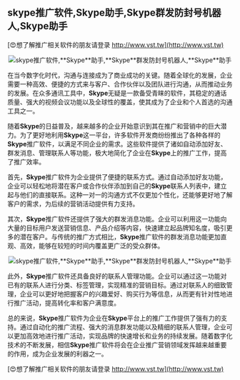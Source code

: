 ## **skype推广软件,**Skype**助手,**Skype**群发防封号机器人,**Skype**助手**

[😍想了解推广相关软件的朋友请登录 http://www.vst.tw](http://www.vst.tw)

 <center><img src="https://vst.tw/MP4/tuiguang/png/0.png" alt="skype推广软件,**Skype**助手,**Skype**群发防封号机器人,**Skype**助手"></center>

在当今数字化时代，沟通与连接成为了商业成功的关键。随着全球化的发展，企业需要一种高效、便捷的方式来与客户、合作伙伴以及团队进行沟通，从而推动业务的发展。在众多通讯工具中，**Skype**无疑是一款备受青睐的软件，其稳定的通话质量、强大的视频会议功能以及全球性的覆盖，使其成为了企业和个人首选的沟通工具之一。

随着**Skype**的日益普及，越来越多的企业开始意识到其在推广和营销中的巨大潜力。为了更好地利用**Skype**这一平台，许多软件开发商纷纷推出了各种各样的**Skype**推广软件，以满足不同企业的需求。这些软件提供了诸如自动添加好友、群发消息、管理联系人等功能，极大地简化了企业在**Skype**上的推广工作，提高了推广效率。

首先，**Skype**推广软件为企业提供了便捷的联系方式。通过自动添加好友功能，企业可以轻松地将潜在客户或合作伙伴添加到自己的**Skype**联系人列表中，建立起与他们的直接联系。这种一对一的沟通方式不仅更加个性化，还能够更好地了解客户的需求，为后续的营销活动提供有力支持。

其次，**Skype**推广软件还提供了强大的群发消息功能。企业可以利用这一功能向大量的目标用户发送营销信息、产品介绍等内容，快速建立起品牌知名度，吸引更多的潜在客户。与传统的推广方式相比，**Skype**推广软件的群发消息功能更加直观、高效，能够在较短的时间内覆盖更广泛的受众群体。

 <center><img src="https://vst.tw/MP4/tuiguang/png/5.png" alt="skype推广软件,**Skype**助手,**Skype**群发防封号机器人,**Skype**助手"></center>

此外，**Skype**推广软件还具备良好的联系人管理功能。企业可以通过这一功能对已有的联系人进行分类、标签管理，实现精准的营销目标。通过对联系人的细致管理，企业可以更好地把握客户的兴趣爱好、购买行为等信息，从而更有针对性地进行推广活动，提高转化率和客户满意度。

总的来说，**Skype**推广软件为企业在**Skype**平台上的推广工作提供了强有力的支持。通过自动化的推广流程、强大的消息群发功能以及精细的联系人管理，企业可以更加高效地进行推广活动，实现品牌的快速增长和业务的持续发展。随着数字化技术的不断发展，相信**Skype**推广软件将会在企业推广营销领域发挥越来越重要的作用，成为企业发展的利器之一。

[😍想了解推广相关软件的朋友请登录 http://www.vst.tw](http://www.vst.tw)



